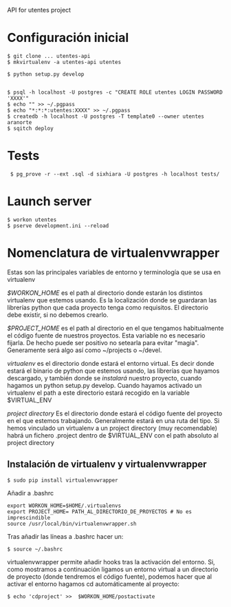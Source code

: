 API for utentes project

# Configuración inicial

    $ git clone ... utentes-api
    $ mkvirtualenv -a utentes-api utentes

    $ python setup.py develop


    $ psql -h localhost -U postgres -c "CREATE ROLE utentes LOGIN PASSWORD 'XXXX'"
    $ echo "" >> ~/.pgpass
    $ echo "*:*:*:utentes:XXXX" >> ~/.pgpass
    $ createdb -h localhost -U postgres -T template0 --owner utentes aranorte
    $ sqitch deploy


# Tests

     $ pg_prove -r --ext .sql -d sixhiara -U postgres -h localhost tests/
 
# Launch server
    
    $ workon utentes
    $ pserve development.ini --reload

# Nomenclatura de virtualenvwrapper

Estas son las principales variables de entorno y terminología que se usa en virtualenv

*$WORKON_HOME* es el path al directorio donde estarán los distintos virtualenv que estemos usando. Es la localización donde se guardaran las librerías python que cada proyecto tenga como requisitos. El directorio debe existir, si no debemos crearlo.

*$PROJECT_HOME* es el path al directorio en el que tengamos habitualmente el código fuente de nuestros proyectos. Esta variable no es necesario fijarla. De hecho puede ser positivo no setearla para evitar "magia". Generamente será algo así como ~/projects o ~/devel.

*virtualenv* es el directorio donde estará el entorno virtual. Es decir donde estará el binario de python que estemos usando, las librerías que hayamos descargado, y también donde se _instalará_ nuestro proyecto, cuando hagamos un python setup.py develop. Cuando hayamos activado un virtualenv el path a este directorio estará recogido en la variable $VIRTUAL_ENV

*project directory* Es el directorio donde estará el código fuente del proyecto en el que estemos trabajando. Generalmente estará en una ruta del tipo. Si hemos vinculado un virtualenv a un project directory (muy recomendable) habrá un fichero .project dentro de $VIRTUAL_ENV con el path absoluto al project directory


## Instalación de virtualenv y virtualenvwrapper

    $ sudo pip install virtualenvwrapper

Añadir a .bashrc

    export WORKON_HOME=$HOME/.virtualenvs
    export PROJECT_HOME= PATH_AL_DIRECTORIO_DE_PROYECTOS # No es imprescindible
    source /usr/local/bin/virtualenvwrapper.sh


Tras añadir las líneas a .bashrc hacer un:

    $ source ~/.bashrc

virtualenvwrapper permite añadir hooks tras la activación del entorno. Si, como mostramos a continuación ligamos un entorno virtual a un directorio de proyecto (donde tendremos el código fuente), podemos hacer que al activar el entorno hagamos cd automáticamente al proyecto:

    $ echo 'cdproject' >>  $WORKON_HOME/postactivate
